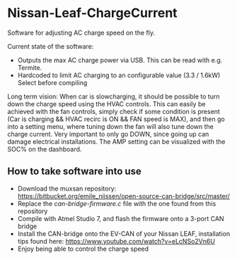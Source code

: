 # Nissan-Leaf-ChargeCurrent
Software for adjusting AC charge speed on the fly.

Current state of the software: 
* Outputs the max AC charge power via USB. This can be read with e.g. Termite.
* Hardcoded to limit AC charging to an configurable value (3.3 / 1.6kW) Select before compiling

Long term vision: When car is slowcharging, it should be possible to turn down the charge speed using the HVAC controls. This can easily be achieved with the fan controls, simply check if some condition is present (Car is charging && HVAC recirc is ON && FAN speed is MAX), and then go into a setting menu, where tuning down the fan will also tune down the charge current. Very important to only go DOWN, since going up can damage electrical installations. The AMP setting can be visualized with the SOC% on the dashboard.

## How to take software into use
* Download the muxsan repository: https://bitbucket.org/emile_nijssen/open-source-can-bridge/src/master/ 
* Replace the _can-bridge-firmware.c_ file with the one found from this repository
* Compile with Atmel Studio 7, and flash the firmware onto a 3-port CAN bridge
* Install the CAN-bridge onto the EV-CAN of your Nissan LEAF, installation tips found here: https://www.youtube.com/watch?v=eLcNSo2Vn6U
* Enjoy being able to control the charge speed

